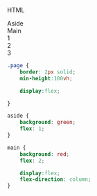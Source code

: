 HTML
<div class="page">
    <aside>Aside</aside>
    <main>
        Main
        <section>1</section>
        <section>2</section>
        <section>3</section>
    </main>
</div>

```css
.page {
    border: 2px solid;
    min-height:100vh;

    display:flex;

}

aside {
    background: green;
    flex: 1;
}

main {
    background: red;
    flex: 2;

    display:flex;
    flex-direction: column;
}
